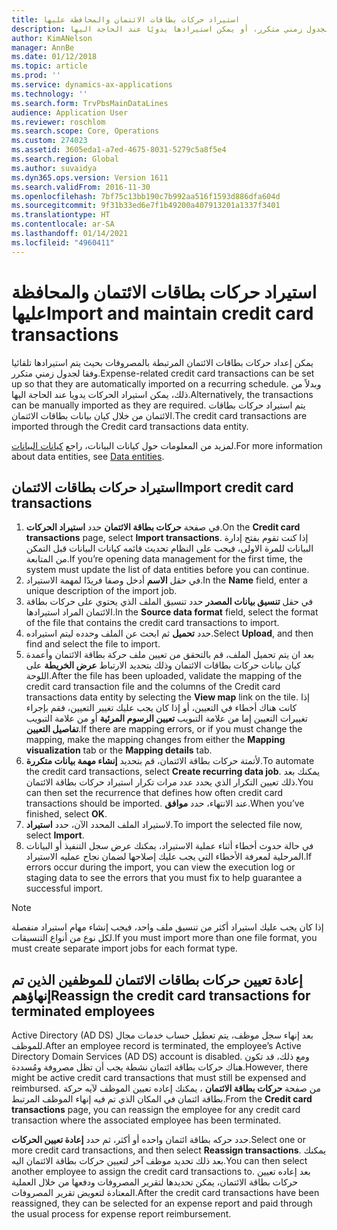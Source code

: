 ```yaml
---
title: استيراد حركات بطاقات الائتمان والمحافظة عليها
description: يوضح هذا الموضوع كيفية استيراد حركات بطاقات الائتمان مرتبطة بالمصروفات وصيانتها. يمكن إعداد هذه الحركات بحيث يتم استيرادها تلقائيًا وفقا لجدول زمني متكرر، أو يمكن استيرادها يدويًا عند الحاجة اليها.
author: KimANelson
manager: AnnBe
ms.date: 01/12/2018
ms.topic: article
ms.prod: ''
ms.service: dynamics-ax-applications
ms.technology: ''
ms.search.form: TrvPbsMainDataLines
audience: Application User
ms.reviewer: roschlom
ms.search.scope: Core, Operations
ms.custom: 274023
ms.assetid: 3605eda1-a7ed-4675-8031-5279c5a8f5e4
ms.search.region: Global
ms.author: suvaidya
ms.dyn365.ops.version: Version 1611
ms.search.validFrom: 2016-11-30
ms.openlocfilehash: 7bf75c13bb190c7b992aa516f1593d886dfa604d
ms.sourcegitcommit: 9f31b33ed6e7f1b49200a407913201a1337f3401
ms.translationtype: HT
ms.contentlocale: ar-SA
ms.lasthandoff: 01/14/2021
ms.locfileid: "4960411"
---
```

# <a name="import-and-maintain-credit-card-transactions"></a><span data-ttu-id="a120e-104">استيراد حركات بطاقات الائتمان والمحافظة عليها</span><span class="sxs-lookup"><span data-stu-id="a120e-104">Import and maintain credit card transactions</span></span>

<span data-ttu-id="a120e-105">يمكن إعداد حركات بطاقات الائتمان المرتبطة بالمصروفات بحيث يتم استيرادها تلقائيا وفقا لجدول زمني متكرر.</span><span class="sxs-lookup"><span data-stu-id="a120e-105">Expense-related credit card transactions can be set up so that they are automatically imported on a recurring schedule.</span></span> <span data-ttu-id="a120e-106">وبدلاً من ذلك، يمكن استيراد الحركات يدويا عند الحاجة اليها.</span><span class="sxs-lookup"><span data-stu-id="a120e-106">Alternatively, the transactions can be manually imported as they are required.</span></span> <span data-ttu-id="a120e-107">يتم استيراد حركات بطاقات الائتمان من خلال كيان بيانات بطاقات الائتمان.</span><span class="sxs-lookup"><span data-stu-id="a120e-107">The credit card transactions are imported through the Credit card transactions data entity.</span></span>

<span data-ttu-id="a120e-108">لمزيد من المعلومات حول كيانات البيانات، راجع [كيانات البيانات](https://docs.microsoft.com/dynamics365/fin-ops-core/dev-itpro/data-entities/data-entities).</span><span class="sxs-lookup"><span data-stu-id="a120e-108">For more information about data entities, see [Data entities](https://docs.microsoft.com/dynamics365/fin-ops-core/dev-itpro/data-entities/data-entities).</span></span>

## <a name="import-credit-card-transactions"></a><span data-ttu-id="a120e-109">استيراد حركات بطاقات الائتمان</span><span class="sxs-lookup"><span data-stu-id="a120e-109">Import credit card transactions</span></span>

1. <span data-ttu-id="a120e-110">في صفحة **حركات بطاقة الائتمان** حدد **استيراد الحركات**.</span><span class="sxs-lookup"><span data-stu-id="a120e-110">On the **Credit card transactions** page, select **Import transactions**.</span></span> <span data-ttu-id="a120e-111">إذا كنت تقوم بفتح إدارة البيانات للمرة الاولى، فيجب على النظام تحديث قائمه كيانات البيانات قبل التمكن من المتابعة.</span><span class="sxs-lookup"><span data-stu-id="a120e-111">If you’re opening data management for the first time, the system must update the list of data entities before you can continue.</span></span>
2. <span data-ttu-id="a120e-112">في حقل **الاسم** أدخل وصفا فريدًا لمهمة الاستيراد.</span><span class="sxs-lookup"><span data-stu-id="a120e-112">In the **Name** field, enter a unique description of the import job.</span></span>
3. <span data-ttu-id="a120e-113">في حقل **تنسيق بيانات المصدر** حدد تنسيق الملف الذي يحتوي على حركات بطاقة الائتمان المراد استيرادها.</span><span class="sxs-lookup"><span data-stu-id="a120e-113">In the **Source data format** field, select the format of the file that contains the credit card transactions to import.</span></span>
4. <span data-ttu-id="a120e-114">حدد **تحميل** ثم ابحث عن الملف وحدده ليتم استيراده.</span><span class="sxs-lookup"><span data-stu-id="a120e-114">Select **Upload**, and then find and select the file to import.</span></span>
5. <span data-ttu-id="a120e-115">بعد ان يتم تحميل الملف، قم بالتحقق من تعيين ملف حركة بطاقة الائتمان وأعمدة كيان بيانات حركات بطاقات الائتمان وذلك بتحديد الارتباط **عرض الخريطة** على اللوحة.</span><span class="sxs-lookup"><span data-stu-id="a120e-115">After the file has been uploaded, validate the mapping of the credit card transaction file and the columns of the Credit card transactions data entity by selecting the **View map** link on the tile.</span></span> <span data-ttu-id="a120e-116">إذا كانت هناك أخطاء في التعيين، أو إذا كان يجب عليك تغيير التعيين، فقم بإجراء تغييرات التعيين إما من علامة التبويب **تعيين الرسوم المرئية** أو من علامة التبويب **تفاصيل التعيين**.</span><span class="sxs-lookup"><span data-stu-id="a120e-116">If there are mapping errors, or if you must change the mapping, make the mapping changes from either the **Mapping visualization** tab or the **Mapping details** tab.</span></span>
6. <span data-ttu-id="a120e-117">لأتمتة حركات بطاقة الائتمان، قم بتحديد **إنشاء مهمة بيانات متكررة**.</span><span class="sxs-lookup"><span data-stu-id="a120e-117">To automate the credit card transactions, select **Create recurring data job**.</span></span> <span data-ttu-id="a120e-118">يمكنك بعد ذلك تعيين التكرار الذي يحدد عدد مرات تكرار استيراد حركات بطاقة الائتمان.</span><span class="sxs-lookup"><span data-stu-id="a120e-118">You can then set the recurrence that defines how often credit card transactions should be imported.</span></span> <span data-ttu-id="a120e-119">عند الانتهاء، حدد **موافق**.</span><span class="sxs-lookup"><span data-stu-id="a120e-119">When you’ve finished, select **OK**.</span></span>
7. <span data-ttu-id="a120e-120">لاستيراد الملف المحدد الآن، حدد **استيراد**.</span><span class="sxs-lookup"><span data-stu-id="a120e-120">To import the selected file now, select **Import**.</span></span>
8. <span data-ttu-id="a120e-121">في حالة حدوث أخطاء أثناء عملية الاستيراد، يمكنك عرض سجل التنفيذ أو البيانات المرحلية لمعرفة الأخطاء التي يجب عليك إصلاحها لضمان نجاح عمليه الاستيراد.</span><span class="sxs-lookup"><span data-stu-id="a120e-121">If errors occur during the import, you can view the execution log or staging data to see the errors that you must fix to help guarantee a successful import.</span></span>

> [!NOTE]
> <span data-ttu-id="a120e-122">إذا كان يجب عليك استيراد أكثر من تنسيق ملف واحد، فيجب إنشاء مهام استيراد منفصلة لكل نوع من أنواع التنسيقات.</span><span class="sxs-lookup"><span data-stu-id="a120e-122">If you must import more than one file format, you must create separate import jobs for each format type.</span></span>

## <a name="reassign-the-credit-card-transactions-for-terminated-employees"></a><span data-ttu-id="a120e-123">إعادة تعيين حركات بطاقات الائتمان للموظفين الذين تم إنهاؤهم</span><span class="sxs-lookup"><span data-stu-id="a120e-123">Reassign the credit card transactions for terminated employees</span></span>

<span data-ttu-id="a120e-124">بعد إنهاء سجل موظف، يتم تعطيل حساب ‏‫خدمات مجال Active Directory (AD DS)‬ للموظف.</span><span class="sxs-lookup"><span data-stu-id="a120e-124">After an employee record is terminated, the employee’s Active Directory Domain Services (AD DS) account is disabled.</span></span> <span data-ttu-id="a120e-125">ومع ذلك، قد تكون هناك حركات بطاقة ائتمان نشطة يجب أن تظل مصروفة ومُسددة.</span><span class="sxs-lookup"><span data-stu-id="a120e-125">However, there might be active credit card transactions that must still be expensed and reimbursed.</span></span> <span data-ttu-id="a120e-126">من صفحة **حركات بطاقة الائتمان** ، يمكنك إعاده تعيين الموظف لآيه حركة بطاقة ائتمان في المكان الذي تم فيه إنهاء الموظف المرتبط.</span><span class="sxs-lookup"><span data-stu-id="a120e-126">From the **Credit card transactions** page, you can reassign the employee for any credit card transaction where the associated employee has been terminated.</span></span>

<span data-ttu-id="a120e-127">حدد حركه بطاقة ائتمان واحده أو أكثر، ثم حدد **إعادة تعيين الحركات**.</span><span class="sxs-lookup"><span data-stu-id="a120e-127">Select one or more credit card transactions, and then select **Reassign transactions**.</span></span> <span data-ttu-id="a120e-128">يمكنك بعد ذلك تحديد موظف آخر لتعيين حركات بطاقة الائتمان اليه.</span><span class="sxs-lookup"><span data-stu-id="a120e-128">You can then select another employee to assign the credit card transactions to.</span></span> <span data-ttu-id="a120e-129">بعد إعاده تعيين حركات بطاقة الائتمان، يمكن تحديدها لتقرير المصروفات ودفعها من خلال العملية المعتادة لتعويض تقرير المصروفات.</span><span class="sxs-lookup"><span data-stu-id="a120e-129">After the credit card transactions have been reassigned, they can be selected for an expense report and paid through the usual process for expense report reimbursement.</span></span>
